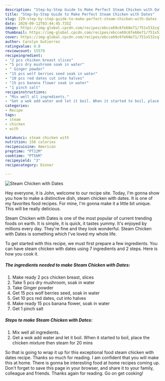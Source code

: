 ```yaml
---
description: "Step-by-Step Guide to Make Perfect Steam Chicken with Dates"
title: "Step-by-Step Guide to Make Perfect Steam Chicken with Dates"
slug: 229-step-by-step-guide-to-make-perfect-steam-chicken-with-dates
date: 2020-09-12T03:44:45.735Z
image: https://img-global.cpcdn.com/recipes/ebcce69c6fe68e71/751x532cq70/steam-chicken-with-dates-recipe-main-photo.jpg
thumbnail: https://img-global.cpcdn.com/recipes/ebcce69c6fe68e71/751x532cq70/steam-chicken-with-dates-recipe-main-photo.jpg
cover: https://img-global.cpcdn.com/recipes/ebcce69c6fe68e71/751x532cq70/steam-chicken-with-dates-recipe-main-photo.jpg
author: Carolyn Gutierrez
ratingvalue: 4.8
reviewcount: 15579
recipeingredient:
- "2 pcs chicken breast slices"
- "5 pcs dry mushroom soak in water"
- " Ginger powder"
- "15 pcs wolf berries seed soak in water"
- "10 pcs red dates cut into halves"
- "15 pcs banana flower soak in water"
- "1 pinch salt"
recipeinstructions:
- "Mix well all ingredients."
- "Get a wok add water and let it boil. When it started to boil, place the chicken mixture then steam for 20 mins"
categories:
- Recipe
tags:
- steam
- chicken
- with

katakunci: steam chicken with 
nutrition: 156 calories
recipecuisine: American
preptime: "PT12M"
cooktime: "PT56M"
recipeyield: "3"
recipecategory: Dinner

---
```



![Steam Chicken with Dates](https://img-global.cpcdn.com/recipes/ebcce69c6fe68e71/751x532cq70/steam-chicken-with-dates-recipe-main-photo.jpg)

Hey everyone, it is John, welcome to our recipe site. Today, I'm gonna show you how to make a distinctive dish, steam chicken with dates. It is one of my favorites food recipes. For mine, I'm gonna make it a little bit unique. This will be really delicious.



Steam Chicken with Dates is one of the most popular of current trending foods on earth. It is simple, it is quick, it tastes yummy. It's enjoyed by millions every day. They're fine and they look wonderful. Steam Chicken with Dates is something which I've loved my whole life.


To get started with this recipe, we must first prepare a few ingredients. You can have steam chicken with dates using 7 ingredients and 2 steps. Here is how you cook it.

<!--inarticleads1-->

##### The ingredients needed to make Steam Chicken with Dates:

1. Make ready 2 pcs chicken breast, slices
1. Take 5 pcs dry mushroom, soak in water
1. Take  Ginger powder
1. Get 15 pcs wolf berries seed, soak in water
1. Get 10 pcs red dates, cut into halves
1. Make ready 15 pcs banana flower, soak in water
1. Get 1 pinch salt




<!--inarticleads2-->

##### Steps to make Steam Chicken with Dates:

1. Mix well all ingredients.
1. Get a wok add water and let it boil. When it started to boil, place the chicken mixture then steam for 20 mins




So that is going to wrap it up for this exceptional food steam chicken with dates recipe. Thanks so much for reading. I am confident that you will make this at home. There is gonna be interesting food at home recipes coming up. Don't forget to save this page in your browser, and share it to your family, colleague and friends. Thanks again for reading. Go on get cooking!
